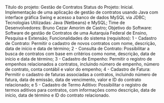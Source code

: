 Título do projeto: Gestão de Contratos Status do Projeto: Inicial. Implementação de uma aplicação de gestão de contratos usando Java com interface gráfica Swing e acesso a banco de dados MySQL via JDBC; Tecnologias Utilizadas: Java (Netbeans) e MySQL; Time de Desenvolvedores: Bruno Cezar Amorim de Castro; Objetivo do Software: Software de gestão de Contratos de uma Autarquia Federal de Ensino, Pesquisa e Extensão; Funcionalidades do sistema (requisitos): 1 - Cadastro de Contrato: Permitir o cadastro de novos contratos com nome, descrição, data de início e data de término; 2 - Consulta de Contrato: Possibilitar a busca de contratos com base em critérios como nome, descrição, data de início e data de término; 3 - Cadastro de Empenho: Permitir o registro de empenhos relacionados a contratos, incluindo número de empenho, número de contrato, conta contábil e valor do empenho; 4 - Cadastro de Fatura: Permitir o cadastro de faturas associadas a contratos, incluindo número de fatura, data de emissão, data de vencimento, valor e ID do contrato relacionado; e 5 - Cadastro de Termo Aditivo: Possibilitar o registro de termos aditivos para contratos, com informações como descrição, data de início, data de término e ID do contrato relacionado.
